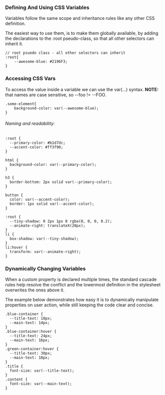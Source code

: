 ### Defining And Using CSS Variables

Variables follow the same scope and inheritance rules like any other CSS definition.

The easiest way to use them, is to make them globally available, by adding the declarations to the :root pseudo-class, so that all other selectors can inherit it.

```
// root psuedo class - all other selectors can inherit
:root{
    --awesome-blue: #2196F3;
}
```

### Accessing CSS Vars

To access the value inside a variable we can use the var(...) syntax.
**NOTE:** that names are case sensitive, so --foo != --FOO.

```
.some-element{
    background-color: var(--awesome-blue);
}
```

###### Naming and readability:

```
:root {
  --primary-color: #b1d7dc;
  --accent-color: #ff3f90;
}

html {
  background-color: var(--primary-color);
}

h3 {
  border-bottom: 2px solid var(--primary-color);
}

button {
  color: var(--accent-color);
  border: 1px solid var(--accent-color);
}

:root {
  --tiny-shadow: 0 2px 1px 0 rgba(0, 0, 0, 0.2);
  --animate-right: translateX(20px);
}
li {
  box-shadow: var(--tiny-shadow);
}
li:hover {
  transform: var(--animate-right);
}
```

### Dynamically Changing Variables

When a custom property is declared multiple times, the standard cascade rules help resolve the conflict and the lowermost definition in the stylesheet overwrites the ones above it.

The example below demonstrates how easy it is to dynamically manipulate properties on user action, while still keeping the code clear and concise.

```
.blue-container {
  --title-text: 18px;
  --main-text: 14px;
}
.blue-container:hover {
  --title-text: 24px;
  --main-text: 16px;
}
.green-container:hover {
  --title-text: 30px;
  --main-text: 18px;
}
.title {
  font-size: var(--title-text);
}
.content {
  font-size: var(--main-text);
}
```
